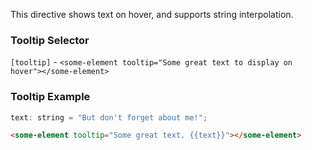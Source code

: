 This directive shows text on hover, and supports string interpolation.

### Tooltip Selector
`[tooltip]` - `<some-element tooltip="Some great text to display on hover"></some-element>`

### Tooltip Example
```javascript
text: string = "But don't forget about me!";
```

```html
<some-element tooltip="Some great text. {{text}}"></some-element>
```